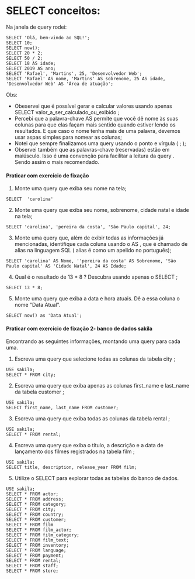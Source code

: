 # SELECT conceitos:
Na janela de query rodei:
```
SELECT 'Olá, bem-vindo ao SQL!';
SELECT 10;
SELECT now();
SELECT 20 * 2;
SELECT 50 / 2;
SELECT 18 AS idade;
SELECT 2019 AS ano;
SELECT 'Rafael', 'Martins', 25, 'Desenvolvedor Web';
SELECT 'Rafael' AS nome, 'Martins' AS sobrenome, 25 AS idade, 'Desenvolvedor Web' AS 'Área de atuação';
```
Obs:

* Obeservei que é possível gerar e calcular valores usando apenas SELECT valor_a_ser_calculado_ou_exibido ;
* Percebi que a palavra-chave AS permite que você dê nome às suas colunas para que elas façam mais sentido quando estiver lendo os resultados. E que caso o nome tenha mais de uma palavra, devemos usar aspas simples para nomear as colunas;
* Notei que sempre finalizamos uma query usando o ponto e vírgula ( ; );
* Observei também que as palavras-chave (reservadas) estão em maiúsculo. Isso é uma convenção para facilitar a leitura da query . Sendo assim o mais recomendado.

#### Praticar com exercicio de fixação
1. Monte uma query que exiba seu nome na tela;
```
SELECT  'carolina'
```

2. Monte uma query que exiba seu nome, sobrenome, cidade natal e idade na tela;
```
SELECT 'carolina', 'pereira da costa', 'São Paulo capital', 24;
```

3. Monte uma query que, além de exibir todas as informações já mencionadas, identifique cada coluna usando o AS , que é chamado de alias na linguagem SQL ( alias é como um apelido no português);
```
SELECT 'carolina' AS Nome, ''pereira da costa' AS Sobrenome, 'São Paulo capital' AS 'Cidade Natal', 24 AS Idade;
```

4. Qual é o resultado de 13 * 8 ? Descubra usando apenas o SELECT ;
```
SELECT 13 * 8;
```

5. Monte uma query que exiba a data e hora atuais. Dê a essa coluna o nome "Data Atual".
```
SELECT now() as 'Data Atual';
```

#### Praticar com exercicio de fixação 2- banco de dados sakila
Encontrando as seguintes informações, montando uma query para cada uma.

1. Escreva uma query que selecione todas as colunas da tabela city ;
```
USE sakila;
SELECT * FROM city;
```

2. Escreva uma query que exiba apenas as colunas first_name e last_name da tabela customer ;
```
USE sakila;
SELECT first_name, last_name FROM customer;
```

3. Escreva uma query que exiba todas as colunas da tabela rental ;
```
USE sakila;
SELECT * FROM rental;
```

4. Escreva uma query que exiba o título, a descrição e a data de lançamento dos filmes registrados na tabela film ;
```
USE sakila;
SELECT title, description, release_year FROM film;
```

5. Utilize o SELECT para explorar todas as tabelas do banco de dados.
```
USE sakila;
SELECT * FROM actor;
SELECT * FROM address;
SELECT * FROM category;
SELECT * FROM city;
SELECT * FROM country;
SELECT * FROM customer;
SELECT * FROM film
SELECT * FROM film_actor;
SELECT * FROM film_category;
SELECT * FROM film_text;
SELECT * FROM inventory;
SELECT * FROM language;
SELECT * FROM payment;
SELECT * FROM rental;
SELECT * FROM staff;
SELECT * FROM store;
```